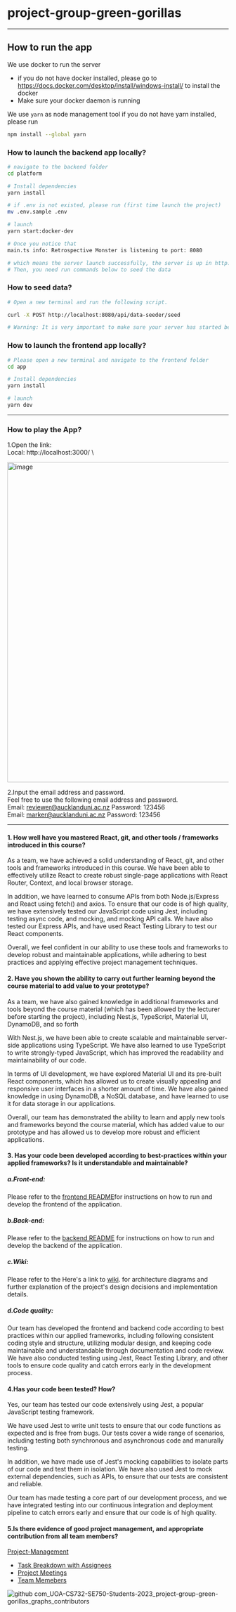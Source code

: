 # project-group-green-gorillas
***

## How to run the app

We use docker to run the server
- if you do not have docker installed, please go to https://docs.docker.com/desktop/install/windows-install/ to install the docker
- Make sure your docker daemon is running

We use `yarn` as node management tool
if you do not have yarn installed, please run
```bash
npm install --global yarn
```

### How to launch the backend app locally?
```bash
# navigate to the backend folder
cd platform

# Install dependencies
yarn install 

# if .env is not existed, please run (first time launch the project)
mv .env.sample .env

# launch
yarn start:docker-dev

# Once you notice that
main.ts info: Retrospective Monster is listening to port: 8080

# which means the server launch successfully, the server is up in http://localhost:8080
# Then, you need run commands below to seed the data

```


### How to seed data?
```bash
# Open a new terminal and run the following script.

curl -X POST http://localhost:8080/api/data-seeder/seed 

# Warning: It is very important to make sure your server has started before running this code in your terminal
```



### How to launch the frontend app locally?
```bash
# Please open a new terminal and navigate to the frontend folder
cd app

# Install dependencies
yarn install 

# launch
yarn dev
```
***

### How to play the App?

1.Open the link: \
Local:   http://localhost:3000/  \

<img width="729" alt="image" src="https://github.com/UOA-CS732-SE750-Students-2023/project-group-green-gorillas/assets/80732580/b033f6f5-9483-4232-b892-fa8f15fcbdd2">


2.Input the email address and password.\
Feel free to use the following email address and password.\
Email: reviewer@aucklanduni.ac.nz Password: 123456\
Email: marker@aucklanduni.ac.nz Password: 123456
***

#### 1. How well have you mastered React, git, and other tools / frameworks introduced in this course?
As a team, we have achieved a solid understanding of React, git, and other tools and frameworks introduced in this course. We have been able to effectively utilize React to create robust single-page applications with React Router, Context, and local browser storage.

In addition, we have learned to consume APIs from both Node.js/Express and React using fetch() and axios. To ensure that our code is of high quality, we have extensively tested our JavaScript code using Jest, including testing async code, and mocking, and mocking API calls. We have also tested our Express APIs, and have used React Testing Library to test our React components.

Overall, we feel confident in our ability to use these tools and frameworks to develop robust and maintainable applications, while adhering to best practices and applying effective project management techniques.
#### 2. Have you shown the ability to carry out further learning beyond the course material to add value to your prototype?
As a team, we have also gained knowledge in additional frameworks and tools beyond the course material (which has been allowed by the lecturer before starting the project), including Nest.js, TypeScript, Material UI, DynamoDB, and so forth

With Nest.js, we have been able to create scalable and maintainable server-side applications using TypeScript. We have also learned to use TypeScript to write strongly-typed JavaScript, which has improved the readability and maintainability of our code.

In terms of UI development, we have explored Material UI and its pre-built React components, which has allowed us to create visually appealing and responsive user interfaces in a shorter amount of time. We have also gained knowledge in using DynamoDB, a NoSQL database, and have learned to use it for data storage in our applications.

Overall, our team has demonstrated the ability to learn and apply new tools and frameworks beyond the course material, which has added value to our prototype and has allowed us to develop more robust and efficient applications.

#### 3. Has your code been developed according to best-practices within your applied frameworks? Is it understandable and maintainable?
##### a.Front-end:
Please refer to the [frontend README](https://github.com/UOA-CS732-SE750-Students-2023/project-group-green-gorillas/wiki/How-to-run-Retrospective-Monster-Client%3F)for instructions on how to run and develop the frontend of the application.
##### b.Back-end:
Please refer to the [backend README](https://github.com/UOA-CS732-SE750-Students-2023/project-group-green-gorillas/wiki/How-to-run-Retrospective-Monster-Server%3F) for instructions on how to run and develop the backend of the application.
##### c.Wiki:
Please refer to the Here's a link to [wiki](https://github.com/UOA-CS732-SE750-Students-2023/project-group-green-gorillas/wiki).
for architecture diagrams and further explanation of the project's design decisions and implementation details.
##### d.Code quality:
Our team has developed the frontend and backend code according to best practices within our applied frameworks, including following consistent coding style and structure, utilizing modular design, and keeping code maintainable and understandable through documentation and code review. We have also conducted testing using Jest, React Testing Library, and other tools to ensure code quality and catch errors early in the development process.

#### 4.Has your code been tested? How?
Yes, our team has tested our code extensively using Jest, a popular JavaScript testing framework.

We have used Jest to write unit tests to ensure that our code functions as expected and is free from bugs. Our tests cover a wide range of scenarios, including testing both synchronous and asynchronous code and manurally testing. 

In addition, we have made use of Jest's mocking capabilities to isolate parts of our code and test them in isolation. We have also used Jest to mock external dependencies, such as APIs, to ensure that our tests are consistent and reliable.

Our team has made testing a core part of our development process, and we have integrated testing into our continuous integration and deployment pipeline to catch errors early and ensure that our code is of high quality.

#### 5.Is there evidence of good project management, and appropriate contribution from all team members?

[Project-Management](https://github.com/UOA-CS732-SE750-Students-2023/project-group-green-gorillas/wiki/Project-Management)
* [Task Breakdown with Assignees](https://docs.google.com/spreadsheets/d/1PfMBGzP6S07vUS5GrxpW0-qTBU9FCGQMnis5TYSS9ww/edit?usp=sharing)
* [Project Meetings](https://github.com/UOA-CS732-SE750-Students-2023/project-group-green-gorillas/wiki/Project-Meeting)
* [Team Memebers](https://github.com/UOA-CS732-SE750-Students-2023/project-group-green-gorillas/wiki/Team-members)

![github com_UOA-CS732-SE750-Students-2023_project-group-green-gorillas_graphs_contributors](https://github.com/UOA-CS732-SE750-Students-2023/project-group-green-gorillas/assets/80732580/5faf084b-4417-4607-a398-cf860f3d431e)




